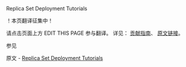  Replica Set Deployment Tutorials

 ！本页翻译征集中！

请点击页面上方 EDIT THIS PAGE 参与翻译。
详见：
[贡献指南]( https://github.com/JinMuInfo/MongoDB-Manual-zh/blob/master/CONTRIBUTING.md )、
[原文链接](  https://docs.mongodb.com/manual/administration/replica-set-deployment/  )。

 参见

原文 - [Replica Set Deployment Tutorials]( https://docs.mongodb.com/manual/administration/replica-set-deployment/ )

